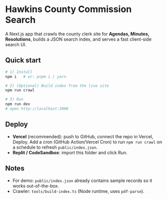 # Hawkins County Commission Search

A Next.js app that crawls the county clerk site for **Agendas, Minutes, Resolutions**, builds a JSON search index, and serves a fast client-side search UI.

## Quick start
```bash
# 1) Install
npm i   # or: pnpm i / yarn

# 2) (Optional) Build index from the live site
npm run crawl

# 3) Run
npm run dev
# open http://localhost:3000
```

## Deploy
- **Vercel** (recommended): push to GitHub, connect the repo in Vercel, Deploy. Add a cron (GitHub Action/Vercel Cron) to run `npm run crawl` on a schedule to refresh `public/index.json`.
- **Replit / CodeSandbox**: import this folder and click Run.

## Notes
- For demo: `public/index.json` already contains sample records so it works out-of-the-box.
- Crawler: `tools/build-index.ts` (Node runtime, uses `pdf-parse`).